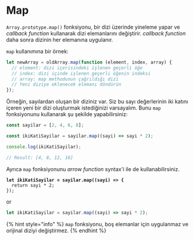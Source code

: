 # Map

`Array.prototype.map()` fonksiyonu, bir dizi üzerinde yineleme yapar ve _callback function_ kullanarak dizi elemanlarını değiştirir. _callback function_ daha sonra dizinin her elemanına uygulanır.

`map` kullanımına bir örnek:

```javascript
let newArray = oldArray.map(function (element, index, array) {
  // element: dizi içerisindeki işlenen geçerli öğe
  // index: dizi içinde işlenen geçerli öğenin indeksi
  // array: map methodunun çağrıldığı dizi
  // Yeni diziye eklenecek elemanı döndürün
});
```

Örneğin, sayılardan oluşan bir diziniz var. Siz bu sayı değerlerinin iki katını içeren yeni bir dizi oluşturmak istediğinizi varsayalım. Bunu `map` fonksiyonunu kullanarak şu şekilde yapabilirsiniz:

```javascript
const sayilar = [2, 4, 6, 8];

const ikiKatiSayilar = sayilar.map((sayi) => sayi * 2);

console.log(ikiKatiSayilar);

// Result: [4, 8, 12, 16]
```

Ayrıca `map` fonksiyonunu _arrow function_ syntax'i ile de kullanabilirsiniz.

<pre class="language-typescript"><code class="lang-typescript"><strong>let ikiKatiSayilar = sayilar.map((sayi) => {
</strong>  return sayi * 2;
});
</code></pre>

or

```typescript
let ikiKatiSayilar = sayilar.map((sayi) => sayi * 2);
```

{% hint style="info" %}
`map` fonksiyonu, boş elemanlar için uygulanmaz ve orijinal diziyi değiştirmez.
{% endhint %}
